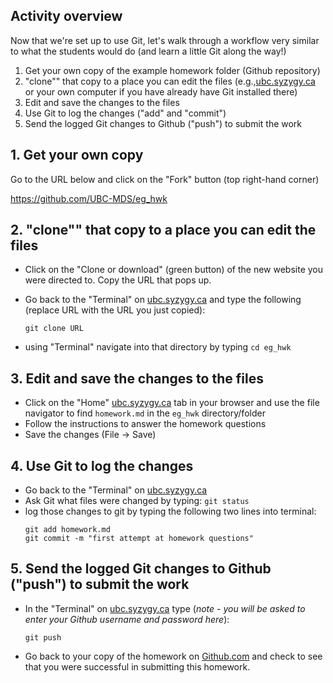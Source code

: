 ## Activity overview

Now that we're set up to use Git, let's walk through a workflow very similar to what the students would do (and learn a little Git along the way!)

1. Get your own copy of the example homework folder (Github repository)
2. "clone"" that copy to a place you can edit the files (e.g.,[ubc.syzygy.ca](https://ubc.syzygy.ca/) or your own computer if you have already have Git installed there)
3. Edit and save the changes to the files
4. Use Git to log the changes ("add" and "commit")
5. Send the logged Git changes to Github ("push") to submit the work

## 1. Get your own copy

Go to the URL below and click on the "Fork" button (top right-hand corner)

https://github.com/UBC-MDS/eg_hwk

## 2. "clone"" that copy to a place you can edit the files

- Click on the "Clone or download" (green button) of the new website you were directed to. Copy the URL that pops up.

- Go back to the "Terminal" on [ubc.syzygy.ca](https://ubc.syzygy.ca/) and type the following (replace URL with the URL you just copied):
  ```
  git clone URL
  ```
- using "Terminal" navigate into that directory by typing `cd eg_hwk`

## 3. Edit and save the changes to the files

- Click on the "Home" [ubc.syzygy.ca](https://ubc.syzygy.ca/) tab in your browser and use the file navigator to find `homework.md` in the `eg_hwk` directory/folder
- Follow the instructions to answer the homework questions
- Save the changes (File -> Save)

## 4. Use Git to log the changes 

- Go back to the "Terminal" on [ubc.syzygy.ca](https://ubc.syzygy.ca/) 
- Ask Git what files were changed by typing: `git status`
- log those changes to git by typing the following two lines into terminal:
  ```
  git add homework.md
  git commit -m "first attempt at homework questions"
  ```

## 5. Send the logged Git changes to Github ("push") to submit the work

- In the "Terminal" on [ubc.syzygy.ca](https://ubc.syzygy.ca/) type (*note - you will be asked to enter your Github username and password here*):
  ```
  git push
  ```
- Go back to your copy of the homework on [Github.com](https://github.com/) and check to see that you were successful in submitting this homework.
